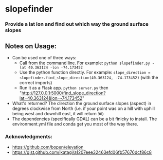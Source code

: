 # slopefinder

### Provide a lat lon and find out which way the ground surface slopes

## Notes on Usage:  
- Can be used one of three ways:  
    - Call from the command line. For example: `python slopefinder.py -lat 40.363124 -lon -74.173452`  
    - Use the python function directly. For example: `slope_direction = slopefinder.find_slope_direction(40.363124, -74.173452)` (with the correct imports)  
    - Run it as a Flask app. `python server.py` then "http://127.0.0.1:5000/find_slope_direction?lat=40.363124&lon=-74.173452"  
- What's returned? The direction the ground surface slopes (aspect) in degrees clockwise from North (i.e. if your point was on a hill with uphill being west and downhill east, it will return `90`)  
- The dependencies (specifically GDAL) can be a bit finicky to install. The environment.yml file and conda get you most of the way there.

### Acknowledgments:
- https://github.com/bopen/elevation
- https://gist.github.com/jkatagi/a1207eee32463efd06fb57676dcf86c8
